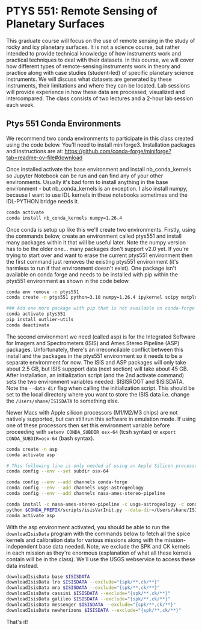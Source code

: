 # PTYS 551: Remote Sensing of Planetary Surfaces

This graduate course will focus on the use of remote sensing in the study of rocky and icy planetary surfaces.  It is not a science course, but rather intended to provide technical knowledge of how instruments work and practical techniques to deal with their datasets. In this course, we will cover how different types of remote-sensing instruments work in theory and practice along with case studies (student-led) of specific planetary science instruments.  We will discuss what datasets are generated by these instruments, their limitations and where they can be located.  Lab sessions will provide experience in how these data are processed, visualized and intercompared. The class consists of two lectures and a 2-hour lab session each week.

## Ptys 551 Conda Environments
We recommend two conda environments to participate in this class created using the code below.
You'll need to install miniforge3. Installation packages and instructions are at: https://github.com/conda-forge/miniforge?tab=readme-ov-file#download

Once installed activate the base environment and install nb_conda_kernels so Jupyter Notebook can be run and can find any of your other environments. Usually it's bad form to install anything in the base environment - but nb_conda_kernels is an exception. I also install numpy, because I want to use IDL kernels in these notebooks sometimes and the IDL-PYTHON bridge needs it.

```bash
conda activate
conda install nb_conda_kernels numpy=1.26.4
```

Once conda is setup up like this we'll create two environments.
Firstly, using the commands below, create an environment called ptys551 and install many packages within it that will be useful later. Note the numpy version has to be the older one... many packages don't support v2.0 yet. If you're trying to start over and want to erase the current ptys551 environment then the first command just removes the existing ptys551 environment (it's harmless to run if that environment doesn't exist). One package isn't available on conda forge and needs to be installed with pip within the ptys551 environment as shown in the code below.

```bash
conda env remove -n ptys551
conda create -n ptys551 python=3.10 numpy=1.26.4 ipykernel scipy matplotlib scikit-learn spiceypy proj gmt gdal pandas rasterio tqdm spectral glob2 pyqt jupyterlab

### Add one more package with pip that is not available on conda-forge
conda activate ptys551
pip install outlier-utils                                                                                                                                                                                           
conda deactivate
```

The second environment we need (called asp) is for the Integrated Software for Imagers and Spectrometers (ISIS) and Ames Stereo Pipeline (ASP) packages. Unfortunately, there's an irreconcilable conflict between this install and the packages in the ptys551 environment so it needs to be a separate environment for now. The ISIS and ASP packages will only take about 2.5 GB, but ISIS suppport data (next section) will take about 45 GB. After installation, an initialization script (and the 2nd activate command) sets the two environment variables needed: $ISISROOT and $ISISDATA. Note the ```--data-dir``` flag when calling the initialization script. This should be set to the local directory where you want to store the ISIS data i.e. change the ```/Users/shane/ISISDATA``` to something else.

Newer Macs with Apple silicon processors (M1/M2/M3 chips) are not natively supported, but can still run this software in emulation mode. If using one of these processors then set this environment variable before proceeding with ```setenv CONDA_SUBDIR osx-64``` (tcsh syntax) or ```export CONDA_SUBDIR=osx-64``` (bash syntax).

```bash
conda create -n asp
conda activate asp

# This following line is only needed if using an Apple Silicon processor
conda config --env --set subdir osx-64

conda config --env --add channels conda-forge
conda config --env --add channels usgs-astrogeology
conda config --env --add channels nasa-ames-stereo-pipeline

conda install -c nasa-ames-stereo-pipeline -c usgs-astrogeology -c conda-forge stereo-pipeline==3.3.0
python $CONDA_PREFIX/scripts/isisVarInit.py --data-dir=/Users/shane/ISISDATA
conda activate asp
```

With the asp environment activated, you should be able to run the ```downloadIsisData``` program with the commands below to fetch all the spice kernels and calibration data for various missions along with the mission-independent base data needed. Note, we exclude the SPK and CK kernels in each mission as they're enormous (explanation of what all these kernels contain will be in the class). We'll use the USGS webservice to access these data instead.

```bash
downloadIsisData base $ISISDATA 
downloadIsisData lro $ISISDATA --exclude="{spk/**,ck/**}"
downloadIsisData mro $ISISDATA --exclude="{spk/**,ck/**}"
downloadIsisData cassini $ISISDATA --exclude="{spk/**,ck/**}"
downloadIsisData galileo $ISISDATA --exclude="{spk/**,ck/**}"
downloadIsisData messenger $ISISDATA --exclude="{spk/**,ck/**}"
downloadIsisData newhorizons $ISISDATA --exclude="{spk/**,ck/**}"
```

That's it! 
